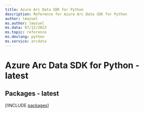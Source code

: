 ```yaml
---
title: Azure Arc Data SDK for Python
description: Reference for Azure Arc Data SDK for Python
author: lmazuel
ms.author: lmazuel
ms.data: 07/12/2023
ms.topic: reference
ms.devlang: python
ms.service: arcdata
---
```

# Azure Arc Data SDK for Python - latest
## Packages - latest
[!INCLUDE [packages](arc-data-index.md)]